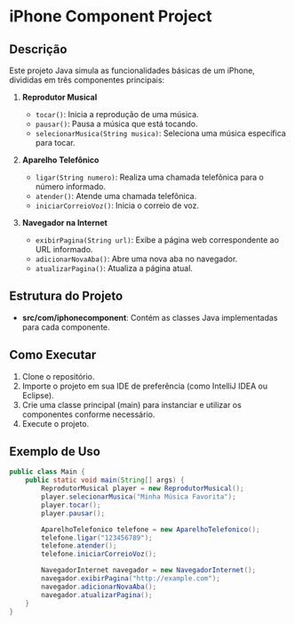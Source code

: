# iPhone Component Project

## Descrição

Este projeto Java simula as funcionalidades básicas de um iPhone, divididas em três componentes principais:

1. **Reprodutor Musical**
    - `tocar()`: Inicia a reprodução de uma música.
    - `pausar()`: Pausa a música que está tocando.
    - `selecionarMusica(String musica)`: Seleciona uma música específica para tocar.

2. **Aparelho Telefônico**
    - `ligar(String numero)`: Realiza uma chamada telefônica para o número informado.
    - `atender()`: Atende uma chamada telefônica.
    - `iniciarCorreioVoz()`: Inicia o correio de voz.

3. **Navegador na Internet**
    - `exibirPagina(String url)`: Exibe a página web correspondente ao URL informado.
    - `adicionarNovaAba()`: Abre uma nova aba no navegador.
    - `atualizarPagina()`: Atualiza a página atual.

## Estrutura do Projeto

- **src/com/iphonecomponent**: Contém as classes Java implementadas para cada componente.

## Como Executar

1. Clone o repositório.
2. Importe o projeto em sua IDE de preferência (como IntelliJ IDEA ou Eclipse).
3. Crie uma classe principal (main) para instanciar e utilizar os componentes conforme necessário.
4. Execute o projeto.

## Exemplo de Uso

```java
public class Main {
    public static void main(String[] args) {
        ReprodutorMusical player = new ReprodutorMusical();
        player.selecionarMusica("Minha Música Favorita");
        player.tocar();
        player.pausar();

        AparelhoTelefonico telefone = new AparelhoTelefonico();
        telefone.ligar("123456789");
        telefone.atender();
        telefone.iniciarCorreioVoz();

        NavegadorInternet navegador = new NavegadorInternet();
        navegador.exibirPagina("http://example.com");
        navegador.adicionarNovaAba();
        navegador.atualizarPagina();
    }
}